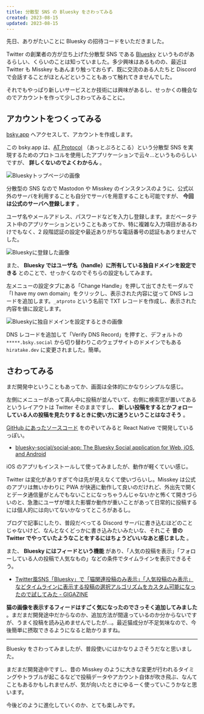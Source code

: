 ```yaml
---
title: 分散型 SNS の Bluesky をさわってみる
created: 2023-08-15
updated: 2023-08-15
---
```


先日、ありがたいことに Bluesky の招待コードをいただきました。

Twitter の創業者の方が立ち上げた分散型 SNS である [Bluesky](https://blueskyweb.xyz/) というものがあるらしい、くらいのことは知っていました。多少興味はあるものの、最近は Twitter も Misskey もあんまり触っておらず、既に交流のある人たちと Discord で会話することがほとんどということもあって触れてきませんでした。

それでもやっぱり新しいサービスとか技術には興味があるし、せっかくの機会なのでアカウントを作って少しさわってみることに。

## アカウントをつくってみる

[bsky.app](https://bsky.app/) へアクセスして、アカウントを作成します。

この bsky.app は、[AT Protocol](https://atproto.com/) （あっとぷろとこる）という分散型 SNS を実現するためのプロトコルを使用したアプリケーションで云々…というものらしいですが、 **詳しくないのでよくわからん** 。

![Blueskyトップページの画像](fae850d7-8be0-465d-a369-b4fefded2900)

分散型の SNS なので Mastodon や Misskey のインスタンスのように、公式以外のサーバを利用することも自分でサーバを用意することも可能ですが、 **今回は公式のサーバへ登録します** 。

ユーザ名やメールアドレス、パスワードなどを入力し登録します。まだベータテスト中のアプリケーションということもあってか、特に複雑な入力項目があるわけでもなく、2 段階認証の設定や最近ありがちな電話番号の認証もありませんでした。

![Blueskyに登録した画像](ad286303-6072-4465-b8eb-fc039062db00)

また、 **Bluesky ではユーザ名（handle）に所有している独自ドメインを設定できる** とのことで、せっかくなのでそちらの設定もしてみます。

左メニューの設定タブにある「Change Handle」を押して出てきたモーダルで「I have my own domain」をクリックし、表示された内容に従って DNS レコードを追加します。`_atproto` という名前で TXT レコードを作成し、表示された内容を値に設定します。

![Blueskyに独自ドメインを設定するときの画像](a5558d9f-88f8-4e12-1900-d9f773924000)

DNS レコードを追加して「Verify DNS Record」を押すと、デフォルトの `*****.bsky.social` から切り替わりこのウェブサイトのドメインでもある `hiratake.dev` に変更されました。簡単。

## さわってみる

まだ開発中ということもあってか、画面は全体的にかなりシンプルな感じ。

左側にメニューがあって真ん中に投稿が並んでいて、右側に検索窓が置いてあるというレイアウトは Twitter そのままですし、 **新しい投稿をするとかフォローしている人の投稿を見たりするときに使い方に迷うということはなさそう** 。

[GitHub にあったソースコード](https://github.com/bluesky-social/social-app) をのぞいてみると React Native で開発しているっぽい。

- [bluesky-social/social-app: The Bluesky Social application for Web, iOS, and Android](https://github.com/bluesky-social/social-app)

iOS のアプリもインストールして使ってみましたが、動作が軽くていい感じ。

Twitter は変化がありすぎて今は先が見えなくて使いづらいし。Misskey は公式のアプリは無いかわりに PWA が快適に動作して良いのだけれど、外出先で開くとデータ通信量がとんでもないことになっちゃうんじゃないかと怖くて開きづらいのと、急激にユーザが増えた影響か動作が重いことがあって日常的に投稿するには個人的には向いてないかなってところがあるし。

ブログで記事にしたり、普段だべってる Discord サーバに書き込むほどのことじゃないけど、なんとなくどっかに書き込みたいみたいな、それこそ **昔の Twitter でやっていたようなことをするにはちょうどいいなあと感じました** 。

また、 **Bluesky にはフィードという機能** があり、「人気の投稿を表示」「フォローしている人の投稿で人気なもの」などの条件でタイムラインを表示できるそう。

- [Twitter風SNS「Bluesky」で「猫関連投稿のみ表示」「人気投稿のみ表示」などタイムラインに表示する投稿の選択アルゴリズムをカスタム可能になったので試してみた - GIGAZINE](https://gigazine.net/news/20230529-bluesky-my-feeds/)

**猫の画像を表示するフィードはすごく気になったのでさっそく追加してみました** 。まだまだ開発途中だからなのか、追加方法が間違っているのか分からないですが、うまく投稿を読み込めませんでしたが…。最近猫成分が不足気味なので、今後簡単に摂取できるようになると助かりますね。

---

Bluesky をさわってみましたが、普段使いにはかなりよさそうだなと思いました。

まだまだ開発途中ですし、昔の Misskey のように大きな変更が行われるタイミングやトラブルが起こるなどで投稿データやアカウント自体が吹き飛ぶ、なんてこともあるかもしれませんが、気が向いたときにゆるーく使っていこうかなと思います。

今後どのように進化していくのか、とても楽しみです。
